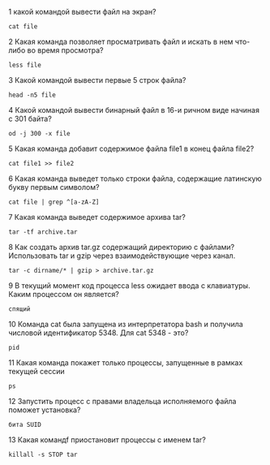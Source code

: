 1 какой командой вывести файл на экран?
```
cat file
```
2 Какая команда позволяет просматривать файл и искать в нем что-либо во время просмотра?
```
less file
```
3 Какой командой вывести первые 5 строк файла?
```
head -n5 file
```
4 Какой командой вывести бинарный файл в 16-и ричном виде начиная с 301 байта?
```
od -j 300 -x file
```
5 Какая команда добавит содержимое файла file1 в конец файла file2?
```
cat file1 >> file2
```
6 Какая команда выведет только строки файла, содержащие латинскую букву первым символом?
```
cat file | grep ^[a-zA-Z]
```
7 Какая команда выведет содержимое архива tar?
```
tar -tf archive.tar
```
8 Как создать архив tar.gz содержащий директорию с файлами? Использовать tar и gzip через взаимодействующие через канал.
```
tar -c dirname/* | gzip > archive.tar.gz
```
9 В текущий момент код процесса less ожидает ввода с клавиатуры. Каким процессом он является?
```
спящий
```
10 Команда cat была запущена из интерпретатора bash и получила числовой идентификатор 5348. Для cat 5348 - это?
```
pid
```
11 Какая команда покажет только процессы, запущенные в рамках текущей сессии
```
ps
```
12 Запустить процесс с правами владельца исполняемого файла поможет установка?
```
бита SUID
```
13 Какая командf приостановит процессы с именем tar?
```
killall -s STOP tar
```
